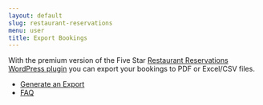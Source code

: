 ```yaml
---
layout: default
slug: restaurant-reservations
menu: user
title: Export Bookings 
---
```

With the premium version of the Five Star [Restaurant Reservations WordPress plugin](https://www.fivestarplugins.com/plugins/five-star-restaurant-reservations/) you can export your bookings to PDF or Excel/CSV files.

- [Generate an Export](export)
- [FAQ](faq)
